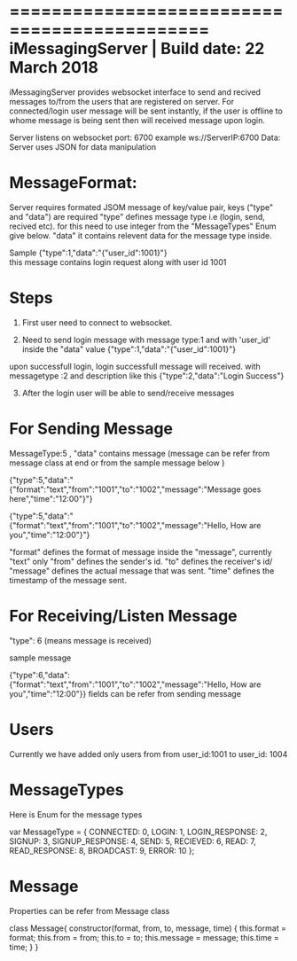 ﻿=============================================
iMessagingServer | Build date: 22 March 2018 
=============================================

iMessagingServer provides websocket interface to send and recived messages to/from the users that are registered on server. For connected/login user message will be sent instantly, if the user is offline to whome message is being sent then will received message upon login.

Server listens on websocket port: 6700 
example  ws://ServerIP:6700 
Data: Server uses JSON for data manipulation  

MessageFormat:
==============
Server requires formated JSOM message of key/value pair, keys ("type" and "data") are required
"type" defines message type i.e (login, send, recived etc). for this need to use integer from the "MessageTypes" Enum give below.
"data" it contains relevent data for the message type inside.


Sample
{"type":1,"data":"{\"user_id\":1001}"}  
this message contains login request along with user id 1001


Steps
=====

1. First user need to connect to websocket.

2. Need to send login message with message type:1 and with 'user_id' inside the "data" value 
{"type":1,"data":"{\"user_id\":1001}"}  

upon successfull login, login successfull message will received. with messagetype :2 and description like this
{"type":2,"data":"Login Success"}


3. After the login user will be able to send/receive messages


For Sending Message
===================
MessageType:5 , "data" contains message (message can be refer from message class at end or from the sample message below )

{"type":5,"data":"{\"format\":\"text\",\"from\":\"1001\",\"to\":\"1002\",\"message\":\"Message goes here\",\"time\":\"12:00\"}"}

{"type":5,"data":"{\"format\":\"text\",\"from\":\"1001\",\"to\":\"1002\",\"message\":\"Hello, How are you\",\"time\":\"12:00\"}"}

"format" defines the format of message inside the "message", currently "text" only
"from" defines the sender's id.
"to" defines the receiver's id/
"message" defines the actual message that was sent.
"time" defines the timestamp of the message sent.


For Receiving/Listen Message 
============================
"type": 6 (means message is received)

sample message
 
{"type":6,"data":{"format":"text","from":"1001","to":"1002","message":"Hello, How are you","time":"12:00"}}
fields can be refer from sending message



Users
=====
Currently we have added only users from from user_id:1001 to user_id: 1004
 


MessageTypes
============
Here is Enum for the message types

var MessageType = {
    CONNECTED: 0,
    LOGIN: 1,
    LOGIN_RESPONSE: 2,
    SIGNUP: 3,
    SIGNUP_RESPONSE: 4,
    SEND: 5,
    RECIEVED: 6,
    READ: 7,
    READ_RESPONSE: 8,
    BROADCAST: 9,
    ERROR: 10
};

Message
=======
Properties can be refer from Message class

class Message{
    constructor(format, from, to, message, time) {
        this.format = format;
        this.from = from;
        this.to = to;
        this.message = message;
        this.time = time;
    }
}


